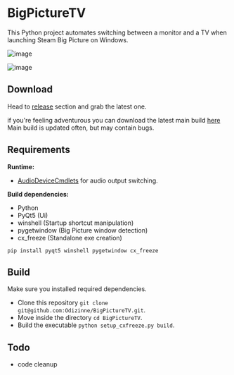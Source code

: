 # BigPictureTV

This Python project automates switching between a monitor and a TV when launching Steam Big Picture on Windows.

![image](https://github.com/Odizinne/BigPictureTV/assets/102679854/1ed0abac-47e0-4a83-acd8-2735590bfbc5)

![image](https://github.com/Odizinne/BigPictureTV/assets/102679854/d69a2bd6-aa1f-44ea-adef-dc88c0d2a242)

## Download

Head to [release](https://github.com/Odizinne/BigPictureTV/releases) section and grab the latest one.

if you're feeling adventurous you can download the latest main build [here](https://raw.githubusercontent.com/Odizinne/BigPictureTV/main/build/BigPictureTV.zip)<br/>
Main build is updated often, but may contain bugs.
## Requirements

**Runtime:**
- [AudioDeviceCmdlets](https://github.com/frgnca/AudioDeviceCmdlets) for audio output switching.
 
**Build dependencies:**
- Python
- PyQt5 (Ui)
- winshell (Startup shortcut manipulation)
- pygetwindow (Big Picture window detection)
- cx_freeze (Standalone exe creation)

`pip install pyqt5 winshell pygetwindow cx_freeze`

## Build

Make sure you installed required dependencies.<br/>

- Clone this repository `git clone git@github.com:Odizinne/BigPictureTV.git`.<br/>
- Move inside the directory `cd BigPictureTV`.<br/>
- Build the executable `python setup_cxfreeze.py build`.

## Todo

- code cleanup
